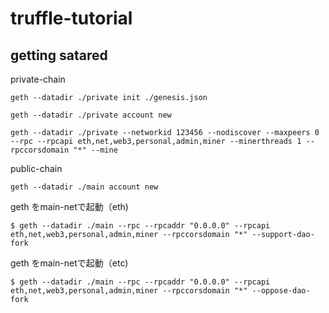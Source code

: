 # truffle-tutorial

## getting satared

private-chain

```
geth --datadir ./private init ./genesis.json
```
```
geth --datadir ./private account new
```
```
geth --datadir ./private --networkid 123456 --nodiscover --maxpeers 0 --rpc --rpcapi eth,net,web3,personal,admin,miner --minerthreads 1 --rpccorsdomain "*" --mine
```

public-chain

```
geth --datadir ./main account new
```

geth をmain-netで起動（eth)

```
$ geth --datadir ./main --rpc --rpcaddr "0.0.0.0" --rpcapi eth,net,web3,personal,admin,miner --rpccorsdomain "*" --support-dao-fork
```
geth をmain-netで起動（etc)

```
$ geth --datadir ./main --rpc --rpcaddr "0.0.0.0" --rpcapi eth,net,web3,personal,admin,miner --rpccorsdomain "*" --oppose-dao-fork
```
